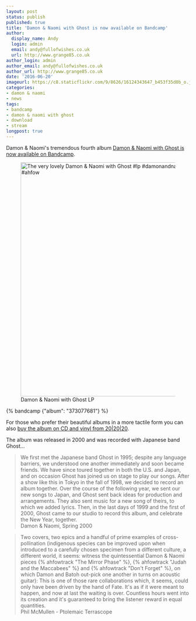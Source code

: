 ```yaml
---
layout: post
status: publish
published: true
title: 'Damon & Naomi with Ghost is now available on Bandcamp'
author:
  display_name: Andy
  login: admin
  email: andy@fullofwishes.co.uk
  url: http://www.grange85.co.uk
author_login: admin
author_email: andy@fullofwishes.co.uk
author_url: http://www.grange85.co.uk
date: '2016-06-20'
imageurl: https://c8.staticflickr.com/9/8626/16124343647_b453f35d0b_o.jpg
categories:
- damon & naomi
- news
tags:
- bandcamp
- damon & naomi with ghost
- download
- stream
longpost: true
---
```

<p class="lead">Damon & Naomi's tremendous fourth album <a href="https://damonandnaomi.bandcamp.com/album/damon-naomi-with-ghost">Damon & Naomi with Ghost is now available on Bandcamp</a>.</p>

<div class="text-center"><figure><a data-flickr-embed="true"  href="https://www.flickr.com/photos/grange85/16124343647/" title="The very lovely Damon & Naomi with Ghost #lp #damonandnaomi #withghost #ghost #vinyl #ahfow"><img src="https://c8.staticflickr.com/9/8626/16124343647_b453f35d0b_o.jpg" width="640" height="640" alt="The very lovely Damon & Naomi with Ghost #lp #damonandnaomi #withghost #ghost #vinyl #ahfow"></a><script async src="//embedr.flickr.com/assets/client-code.js" charset="utf-8"></script><figcaption>Damon & Naomi with Ghost LP</figcaption></figure></div>
{% bandcamp {"album": "373077681"} %}

<p>For those who prefer their beautiful albums in a more tactile form you can also <a href="http://www.20-20-20.com/store/with-ghost">buy the album on CD and vinyl from 20|20|20</a>.</p>

<p>The album was released in 2000 and was recorded with Japanese band Ghost&hellip;</p>
<!--more-->
<blockquote>We first met the Japanese band Ghost in 1995; despite any language barriers, we understood one another immediately and soon became friends. We have since toured together in both the U.S. and Japan, and on occasion Ghost has joined us on stage to play our songs. After a show like this in Tokyo in the fall of 1998, we decided to record an album together. Over the course of the following year, we sent our new songs to Japan, and Ghost sent back ideas for production and arrangements. They also sent music for a new song of theirs, to which we added lyrics. Then, in the last days of 1999 and the first of 2000, Ghost came to our studio to record this album, and celebrate the New Year, together.
<footer>Damon & Naomi, Spring 2000</footer></blockquote>

<blockquote>Two covers, two epics and a handful of prime examples of cross-pollination (indigenous species can be improved upon when introduced to a carefully chosen specimen from a different culture, a different world, it seems: witness the quintessential Damon & Naomi pieces {% ahfowtrack "The Mirror Phase" %}, {% ahfowtrack "Judah and the Maccabees" %} and {% ahfowtrack "Don't Forget" %}, on which Damon and Batoh out-pick one another in turns on acoustic guitar): This is one of those rare collaborations which, it seems, could only have been driven by the hand of Fate. It's as if it were meant to happen, and now at last the waiting is over. Countless hours went into its creation and it's guaranteed to bring the listener reward in equal quantities.
<footer>Phil McMullen - Ptolemaic Terrascope</footer></blockquote>
